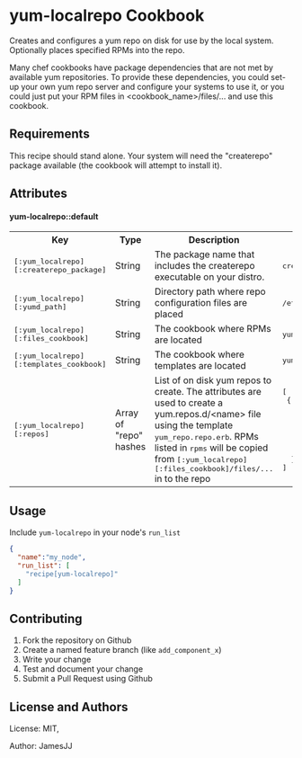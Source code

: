 yum-localrepo Cookbook
======================

Creates and configures a yum repo on disk for use by the local system. Optionally places specified RPMs into the repo.

Many chef cookbooks have package dependencies that are not met by available yum repositories. To provide these dependencies, you could set-up your own yum repo server and configure your systems to use it, or you could just put your RPM files in &lt;cookbook_name&gt;/files/... and use this cookbook.

Requirements
------------

This recipe should stand alone. Your system will need the "createrepo" package available (the cookbook will attempt to install it).

Attributes
----------

#### yum-localrepo::default
<table>
  <tr>
    <th>Key</th>
    <th>Type</th>
    <th>Description</th>
    <th>Default</th>
  </tr>
  <tr>
    <td><tt>[:yum_localrepo][:createrepo_package]</tt></td>
    <td>String</td>
    <td>The package name that includes the createrepo executable on your distro.</td>
    <td><tt>createrepo</tt></td>
  </tr>
  <tr>
    <td><tt>[:yum_localrepo][:yumd_path]</tt></td>
    <td>String</td>
    <td>Directory path where repo configuration files are placed</td>
    <td><tt>/etc/yum.repos.d</tt></td>
  </tr>
  <tr>
    <td><tt>[:yum_localrepo][:files_cookbook]</tt></td>
    <td>String</td>
    <td>The cookbook where RPMs are located</td>
    <td><tt>yum-localrepo</tt></td>
  </tr>
  <tr>
    <td><tt>[:yum_localrepo][:templates_cookbook]</tt></td>
    <td>String</td>
    <td>The cookbook where templates are located</td>
    <td><tt>yum-localrepo</tt></td>
  </tr>
  <tr>
    <td><tt>[:yum_localrepo][:repos]</tt></td>
    <td>Array of "repo" hashes</td>
    <td>List of on disk yum repos to create. The attributes are used to create a yum.repos.d/&lt;name&gt; file using the template <tt>yum_repo.repo.erb</tt>. RPMs listed in <tt>rpms</tt> will be copied from <tt>[:yum_localrepo][:files_cookbook]/files/...</tt> in to the repo</td>
    <td><pre>[
 {
    name: 'yum_local_repo',
    path: '/opt/yum_local_repo',
    enabled: 1,
    gpgcheck: 0,
    protect: 1,
    rpms: [ ]
  }
]</pre></td>
  </tr>
</table>

Usage
-----

Include `yum-localrepo` in your node's `run_list`

```json
{
  "name":"my_node",
  "run_list": [
    "recipe[yum-localrepo]"
  ]
}
```

Contributing
------------

1. Fork the repository on Github
2. Create a named feature branch (like `add_component_x`)
3. Write your change
4. Test and document your change
5. Submit a Pull Request using Github

License and Authors
-------------------

License: MIT,

Author: JamesJJ
